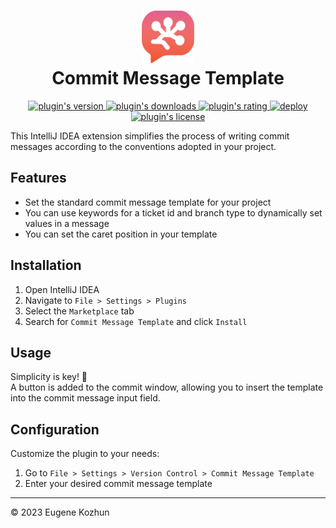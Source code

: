 <h1 align="center">
    <img src="src/main/resources/META-INF/pluginIcon.svg" width="84" height="84" alt="logo"/>
    <br/>
    Commit Message Template
</h1>

<p align="center">
    <a href="https://plugins.jetbrains.com/plugin/23100-commit-message-template">
        <img alt="plugin's version" src="https://img.shields.io/jetbrains/plugin/v/23100-commit-message-template"/>
    </a>
    <a href="https://plugins.jetbrains.com/plugin/23100-commit-message-template">
        <img alt="plugin's downloads" src="https://img.shields.io/jetbrains/plugin/d/23100-commit-message-template"/>
    </a>
    <a href="https://plugins.jetbrains.com/plugin/23100-commit-message-template">
        <img alt="plugin's rating" src="https://img.shields.io/jetbrains/plugin/r/stars/23100-commit-message-template"/>
    </a>
    <a href="https://github.com/EugeneKozhun/commit-message-template/actions/workflows/publish.yml">
        <img alt="deploy" src="https://img.shields.io/github/actions/workflow/status/EugeneKozhun/commit-message-template/publish.yml?label=deploy"/>
    </a>
    <a href="https://github.com/EugeneKozhun/commit-message-template/blob/main/LICENSE.md">
        <img alt="plugin's license" src="https://img.shields.io/github/license/EugeneKozhun/commit-message-template"/>
    </a>
</p>

This IntelliJ IDEA extension simplifies the process of writing commit messages according to the conventions adopted in
your project.

## Features

- Set the standard commit message template for your project
- You can use keywords for a ticket id and branch type to dynamically set values in a message
- You can set the caret position in your template

## Installation

1. Open IntelliJ IDEA
2. Navigate to `File > Settings > Plugins`
3. Select the `Marketplace` tab
4. Search for `Commit Message Template` and click `Install`

## Usage

Simplicity is key! 🙂
<br/>
A button is added to the commit window, allowing you to insert the template into the commit message input field.

## Configuration

Customize the plugin to your needs:

1. Go to `File > Settings > Version Control > Commit Message Template`
2. Enter your desired commit message template

---

© 2023 Eugene Kozhun
